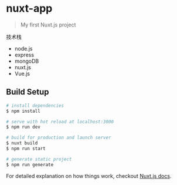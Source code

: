 # nuxt-app

> My first Nuxt.js project

技术栈
- node.js
- express
- mongoDB
- nuxt.js
- Vue.js

## Build Setup

``` bash
# install dependencies
$ npm install

# serve with hot reload at localhost:3000
$ npm run dev

# build for production and launch server
$ nuxt build
$ npm run start

# generate static project
$ npm run generate
```

For detailed explanation on how things work, checkout [Nuxt.js docs](https://nuxtjs.org).
